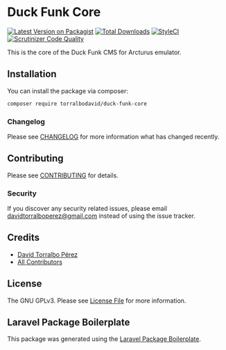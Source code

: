 # Duck Funk Core

[![Latest Version on Packagist](https://img.shields.io/packagist/v/torralbodavid/duck-funk-core.svg?style=flat-square)](https://packagist.org/packages/torralbodavid/duck-funk-core)
[![Total Downloads](https://img.shields.io/packagist/dt/torralbodavid/duck-funk-core.svg?style=flat-square)](https://packagist.org/packages/torralbodavid/duck-funk-core)
[![StyleCI](https://github.styleci.io/repos/7548986/shield)](https://github.styleci.io/repos/213175095)
[![Scrutinizer Code Quality](https://scrutinizer-ci.com/g/torralbodavid/duck-funk-core/badges/quality-score.png?b=master)](https://scrutinizer-ci.com/g/torralbodavid/duck-funk-core/?branch=master)

This is the core of the Duck Funk CMS for Arcturus emulator.

## Installation

You can install the package via composer:

```bash
composer require torralbodavid/duck-funk-core
```

### Changelog

Please see [CHANGELOG](CHANGELOG.md) for more information what has changed recently.

## Contributing

Please see [CONTRIBUTING](CONTRIBUTING.md) for details.

### Security

If you discover any security related issues, please email davidtorralboperez@gmail.com instead of using the issue tracker.

## Credits

- [David Torralbo Pérez](https://github.com/torralbodavid)
- [All Contributors](../../contributors)

## License

The GNU GPLv3. Please see [License File](LICENSE.md) for more information.

## Laravel Package Boilerplate

This package was generated using the [Laravel Package Boilerplate](https://laravelpackageboilerplate.com).
